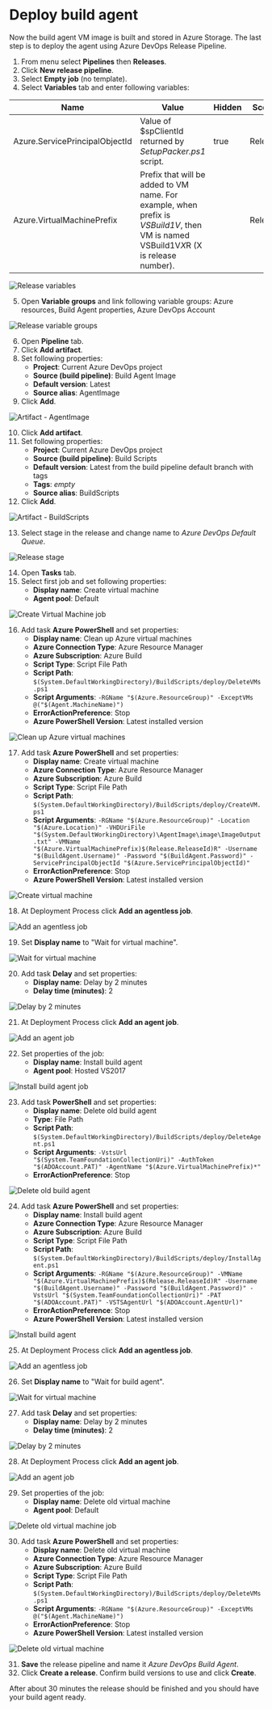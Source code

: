 # Deploy build agent
 
Now the build agent VM image is built and stored in Azure Storage. The last step is to deploy the agent using Azure DevOps Release Pipeline.

1. From menu select **Pipelines** then **Releases**.
2. Click **New release pipeline**.
3. Select **Empty job** (no template).
4. Select **Variables** tab and enter following variables:

| Name                           | Value                                                      | Hidden | Scope   |
|--------------------------------|------------------------------------------------------------|--------|---------|
| Azure.ServicePrincipalObjectId | Value of $spClientId returned by _SetupPacker.ps1_ script. | true   | Release |
| Azure.VirtualMachinePrefix     | Prefix that will be added to VM name. For example, when prefix is _VSBuild1V_, then VM is named VSBuild1V*X*R (X is release number). |        | Release |

![Release variables](images/Deploy_build_agent_Variables.png)

5. Open **Variable groups** and link following variable groups: Azure resources, Build Agent properties, Azure DevOps Account

![Release variable groups](images/Deploy_build_agent_Variable_groups.png)

6. Open **Pipeline** tab.
7. Click **Add artifact**.
8. Set following properties:
    - **Project**: Current Azure DevOps project
    - **Source (build pipeline)**: Build Agent Image
    - **Default version**: Latest
    - **Source alias**: AgentImage
9. Click **Add**.

![Artifact - AgentImage](images/Deploy_build_agent_Artifact_AgentImage.png)

10. Click **Add artifact**.
11. Set following properties:
    - **Project**: Current Azure DevOps project
    - **Source (build pipeline)**: Build Scripts
    - **Default version**: Latest from the build pipeline default branch with tags
    - **Tags**: _empty_
    - **Source alias**: BuildScripts
12. Click **Add**.

![Artifact - BuildScripts](images/Deploy_build_agent_Artifact_BuildScripts.png)

13. Select stage in the release and change name to _Azure DevOps Default Queue_.

![Release stage](images/Deploy_build_agent_Release_stage.png)

14. Open **Tasks** tab.
15. Select first job and set following properties:
    - **Display name**: Create virtual machine
    - **Agent pool**: Default

![Create Virtual Machine job](images/Deploy_build_agent_Create_virtual_machine_job.png)

16. Add task **Azure PowerShell** and set properties:
    - **Display name**: Clean up Azure virtual machines
    - **Azure Connection Type**: Azure Resource Manager
    - **Azure Subscription**: Azure Build
    - **Script Type**: Script File Path
    - **Script Path**: `$(System.DefaultWorkingDirectory)/BuildScripts/deploy/DeleteVMs.ps1`
    - **Script Arguments**: `-RGName "$(Azure.ResourceGroup)" -ExceptVMs @("$(Agent.MachineName)")`
    - **ErrorActionPreference**: Stop
    - **Azure PowerShell Version**: Latest installed version

![Clean up Azure virtual machines](images/Deploy_build_agent_Clean_up_Azure_virtual_machines.png)

17. Add task **Azure PowerShell** and set properties:
    - **Display name**: Create virtual machine
    - **Azure Connection Type**: Azure Resource Manager
    - **Azure Subscription**: Azure Build
    - **Script Type**: Script File Path
    - **Script Path**: `$(System.DefaultWorkingDirectory)/BuildScripts/deploy/CreateVM.ps1`
    - **Script Arguments**: `-RGName "$(Azure.ResourceGroup)" -Location "$(Azure.Location)" -VHDUriFile "$(System.DefaultWorkingDirectory)\AgentImage\image\ImageOutput.txt" -VMName "$(Azure.VirtualMachinePrefix)$(Release.ReleaseId)R" -Username "$(BuildAgent.Username)" -Password "$(BuildAgent.Password)" -ServicePrincipalObjectId "$(Azure.ServicePrincipalObjectId)"`
    - **ErrorActionPreference**: Stop
    - **Azure PowerShell Version**: Latest installed version

![Create virtual machine](images/Deploy_build_agent_Create_virtual_machine.png)

18. At Deployment Process click **Add an agentless job**.

![Add an agentless job](images/Deploy_build_agent_Add_an_agentless_job.png)

19. Set **Display name** to "Wait for virtual machine".

![Wait for virtual machine](images/Deploy_build_agent_Wait_for_virtual_machine.png)

20. Add task **Delay** and set properties:
    - **Display name**: Delay by 2 minutes
    - **Delay time (minutes)**: 2

![Delay by 2 minutes](images/Deploy_build_agent_Delay_by_2_minutes.png)

21. At Deployment Process click **Add an agent job**.

![Add an agent job](images/Deploy_build_agent_Add_an_agent_job.png)

22. Set properties of the job:
    - **Display name**: Install build agent
    - **Agent pool**: Hosted VS2017

![Install build agent job](images/Deploy_build_agent_Install_build_agent_job.png)

23. Add task **PowerShell** and set properties:
    - **Display name**: Delete old build agent
    - **Type**: File Path
    - **Script Path**: `$(System.DefaultWorkingDirectory)/BuildScripts/deploy/DeleteAgent.ps1`
    - **Script Arguments**: `-VstsUrl "$(System.TeamFoundationCollectionUri)" -AuthToken "$(ADOAccount.PAT)" -AgentName "$(Azure.VirtualMachinePrefix)*"`
    - **ErrorActionPreference**: Stop

![Delete old build agent](images/Deploy_build_agent_Delete_old_build_agent.png)

24. Add task **Azure PowerShell** and set properties:
    - **Display name**: Install build agent
    - **Azure Connection Type**: Azure Resource Manager
    - **Azure Subscription**: Azure Build
    - **Script Type**: Script File Path
    - **Script Path**: `$(System.DefaultWorkingDirectory)/BuildScripts/deploy/InstallAgent.ps1`
    - **Script Arguments**: `-RGName "$(Azure.ResourceGroup)" -VMName "$(Azure.VirtualMachinePrefix)$(Release.ReleaseId)R" -Username "$(BuildAgent.Username)" -Password "$(BuildAgent.Password)" -VstsUrl "$(System.TeamFoundationCollectionUri)" -PAT "$(ADOAccount.PAT)" -VSTSAgentUrl "$(ADOAccount.AgentUrl)"`
    - **ErrorActionPreference**: Stop
    - **Azure PowerShell Version**: Latest installed version

![Install build agent](images/Deploy_build_agent_Install_build_agent.png)

25. At Deployment Process click **Add an agentless job**.

![Add an agentless job](images/Deploy_build_agent_Add_an_agentless_job.png)

26. Set **Display name** to "Wait for build agent".

![Wait for virtual machine](images/Deploy_build_agent_Wait_for_virtual_machine.png)

27. Add task **Delay** and set properties:
    - **Display name**: Delay by 2 minutes
    - **Delay time (minutes)**: 2

![Delay by 2 minutes](images/Deploy_build_agent_Delay_by_2_minutes.png)

28. At Deployment Process click **Add an agent job**.

![Add an agent job](images/Deploy_build_agent_Add_an_agent_job.png)

29. Set properties of the job:
    - **Display name**: Delete old virtual machine
    - **Agent pool**: Default

![Delete old virtual machine job](images/Deploy_build_agent_Delete_old_virtual_machine_job.png)

30. Add task **Azure PowerShell** and set properties:
    - **Display name**: Delete old virtual machine
    - **Azure Connection Type**: Azure Resource Manager
    - **Azure Subscription**: Azure Build
    - **Script Type**: Script File Path
    - **Script Path**: `$(System.DefaultWorkingDirectory)/BuildScripts/deploy/DeleteVMs.ps1`
    - **Script Arguments**: `-RGName "$(Azure.ResourceGroup)" -ExceptVMs @("$(Agent.MachineName)")`
    - **ErrorActionPreference**: Stop
    - **Azure PowerShell Version**: Latest installed version

![Delete old virtual machine](images/Deploy_build_agent_Delete_old_virtual_machine.png)

31. **Save** the release pipeline and name it _Azure DevOps Build Agent_.
32. Click **Create a release**. Confirm build versions to use and click **Create**.

After about 30 minutes the release should be finished and you should have your build agent ready.
